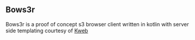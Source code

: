 ## Bows3r

Bows3r is a proof of concept s3 browser client written in kotlin with server side templating courtesy of [Kweb](https://kweb.io)



